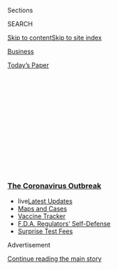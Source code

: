 <div id="app">

<div>

<div>

<div>

<div class="NYTAppHideMasthead css-1q2w90k e1suatyy0">

<div class="section css-ui9rw0 e1suatyy2">

<div class="css-eph4ug er09x8g0">

<div class="css-6n7j50">

</div>

<span class="css-1dv1kvn">Sections</span>

<div class="css-10488qs">

<span class="css-1dv1kvn">SEARCH</span>

</div>

[Skip to content](#site-content)[Skip to site
index](#site-index)

</div>

<div id="masthead-section-label" class="css-1wr3we4 eaxe0e00">

[Business](https://www.nytimes3xbfgragh.onion/section/business)

</div>

<div class="css-10698na e1huz5gh0">

</div>

</div>

<div id="masthead-bar-one" class="section hasLinks css-15hmgas e1csuq9d3">

<div class="css-uqyvli e1csuq9d0">

</div>

<div class="css-1uqjmks e1csuq9d1">

</div>

<div class="css-9e9ivx">

[](https://myaccount.nytimes3xbfgragh.onion/auth/login?response_type=cookie&client_id=vi)

</div>

<div class="css-1bvtpon e1csuq9d2">

[Today’s
Paper](https://www.nytimes3xbfgragh.onion/section/todayspaper)

</div>

</div>

</div>

</div>

<div data-aria-hidden="false">

<div id="site-content" data-role="main">

<div>

<div class="css-1aor85t" style="opacity:0.000000001;z-index:-1;visibility:hidden">

<div class="css-1hqnpie">

<div class="css-epjblv">

<span class="css-17xtcya">[Business](/section/business)</span><span class="css-x15j1o">|</span><span class="css-fwqvlz">Forgetting
Contagion, Stocks Recover Their
Losses</span>

</div>

<div class="css-k008qs">

<div class="css-1iwv8en">

<span class="css-18z7m18"></span>

<div>

</div>

</div>

<span class="css-1n6z4y">https://nyti.ms/2YiJmQy</span>

<div class="css-1705lsu">

<div class="css-4xjgmj">

<div class="css-4skfbu" data-role="toolbar" data-aria-label="Social Media Share buttons, Save button, and Comments Panel with current comment count" data-testid="share-tools">

  - 
  - 
  - 
  - 
    
    <div class="css-6n7j50">
    
    </div>

  - 

</div>

</div>

</div>

</div>

</div>

</div>

<div class="css-13pd83m">

<div class="css-l9svim">

### [<span class="css-pa1jbp"><span class="css-1rxm0ex">The Coronavirus</span><span class="css-1rxm0ex"> Outbreak</span></span>](https://www.nytimes3xbfgragh.onion/news-event/coronavirus?name=styln-coronavirus-markets&region=TOP_BANNER&block=storyline_menu_recirc&action=click&pgtype=Article&impression_id=90442ff0-f52e-11ea-a263-739fdfaf6370&variant=undefined)

  - <span class="css-1qkutce"><span class="css-12clwdu">live</span>[Latest
    Updates](https://www.nytimes3xbfgragh.onion/2020/09/12/world/covid-19-coronavirus.html?name=styln-coronavirus-markets&region=TOP_BANNER&block=storyline_menu_recirc&action=click&pgtype=Article&impression_id=90445700-f52e-11ea-a263-739fdfaf6370&variant=undefined)</span>
  - <span class="css-1qkutce">[Maps and
    Cases](https://www.nytimes3xbfgragh.onion/interactive/2020/us/coronavirus-us-cases.html?name=styln-coronavirus-markets&region=TOP_BANNER&block=storyline_menu_recirc&action=click&pgtype=Article&impression_id=90445701-f52e-11ea-a263-739fdfaf6370&variant=undefined)</span>
  - <span class="css-1qkutce">[Vaccine
    Tracker](https://www.nytimes3xbfgragh.onion/interactive/2020/science/coronavirus-vaccine-tracker.html?name=styln-coronavirus-markets&region=TOP_BANNER&block=storyline_menu_recirc&action=click&pgtype=Article&impression_id=90445702-f52e-11ea-a263-739fdfaf6370&variant=undefined)</span>
  - <span class="css-1qkutce">[F.D.A. Regulators’
    Self-Defense](https://www.nytimes3xbfgragh.onion/2020/09/10/us/politics/fda-coronavirus-vaccine.html?name=styln-coronavirus-markets&region=TOP_BANNER&block=storyline_menu_recirc&action=click&pgtype=Article&impression_id=90445703-f52e-11ea-a263-739fdfaf6370&variant=undefined)</span>
  - <span class="css-1qkutce">[Surprise Test
    Fees](https://www.nytimes3xbfgragh.onion/2020/09/09/upshot/coronavirus-surprise-test-fees.html?name=styln-coronavirus-markets&region=TOP_BANNER&block=storyline_menu_recirc&action=click&pgtype=Article&impression_id=90447e10-f52e-11ea-a263-739fdfaf6370&variant=undefined)</span>

</div>

</div>

<div id="top-wrapper" class="css-1sy8kpn">

<div id="top-slug" class="css-l9onyx">

Advertisement

</div>

[Continue reading the main
story](#after-top)

<div class="ad top-wrapper" style="text-align:center;height:100%;display:block;min-height:250px">

<div id="top" class="place-ad" data-position="top" data-size-key="top">

</div>

</div>

<div id="after-top">

</div>

</div>

<div>

<div id="sponsor-wrapper" class="css-1hyfx7x">

<div id="sponsor-slug" class="css-19vbshk">

Supported by

</div>

[Continue reading the main
story](#after-sponsor)

<div id="sponsor" class="ad sponsor-wrapper" style="text-align:center;height:100%;display:block">

</div>

<div id="after-sponsor">

</div>

</div>

<div class="css-186x18t">

</div>

<div class="css-1vkm6nb ehdk2mb0">

# Forgetting Contagion, Stocks Recover Their Losses

</div>

<div class="css-bn0qp euiyums0">

<div class="css-75y64v e16638kd2">

Published June 8, 2020Updated June 26,
2020

</div>

<div class="css-4xjgmj">

<div class="css-pvvomx" data-role="toolbar" data-aria-label="Social Media Share buttons, Save button, and Comments Panel with current comment count" data-testid="share-tools">

  - 
  - 
  - 
  - 
    
    <div class="css-6n7j50">
    
    </div>

  - 

</div>

</div>

</div>

</div>

<div class="section meteredContent css-1r7ky0e" name="articleBody" itemprop="articleBody">

<div style="max-width:100%;margin:0 auto">

<div class="css-17dprlf" data-id="100000007018136" data-slug="us-live-markets-in-article-no-chart" style="max-width:600px">

</div>

</div>

<div class="css-19qgada">

### Here’s what you need to know:

  - [The S\&P 500 erases its losses for the year as Wall Street’s rally
    continues.](#link-7bd27140)
  - [The U.S. economy entered a recession in February.](#link-2fe46873)
  - [Roller-coaster trading for shares of Chesapeake, a troubled oil and
    gas company.](#link-75b50c7b)
  - [3M sues a third-party sellers on Amazon over
    masks.](#link-726b3581)
  - [The numbers are ambiguous, but the jobs report wasn’t
    rigged.](#link-2b1e48ba)

</div>

<div class="css-1fanzo5 StoryBodyCompanionColumn">

<div class="css-53u6y8">

## The S\&P 500 erases its losses for the year as Wall Street’s rally continues.

</div>

</div>

<div style="max-width:100%;margin:0 auto">

<div class="css-17dprlf" data-id="100000007180658" data-slug="sp-year-to-date" style="max-width:600px">

</div>

</div>

<div class="css-1fanzo5 StoryBodyCompanionColumn">

<div class="css-53u6y8">

Stocks on Wall Street erased their losses for the year, a remarkable
milestone for a market that was reeling just a few months ago as
investors feared the damage caused by the coronavirus pandemic.

The S\&P 500 rose more than 1 percent on Monday, adding to a weekslong
rebound that has been fueled by hopes for a quick economic recovery,
significant intervention by the Federal Reserve and a disregard for the
serious risks that businesses and consumers still face.

A familiar list of companies has been leading the recent gains. Airlines
have been lifted by signs that domestic travel is starting to pick up,
and they rallied again on Monday along with **Boeing**. With oil prices
rebounding, crude briefly crossed above $40 a barrel on Monday for the
first time in months. Energy companies have also surged.

*\[Follow our* [*live stock market
tracker*](https://www.nytimes3xbfgragh.onion/2020/06/26/business/stock-market-today-coronavirus.html)
*and business news coverage.\]*

Stocks have been on an upward trajectory for weeks as investors have
responded to signs around the world that the virus was abating. New
York, the center of the coronavirus outbreak in the United States, on
Monday began to lift some restrictions on construction, manufacturing
and retail operations.

</div>

</div>

<div class="css-1fanzo5 StoryBodyCompanionColumn">

<div class="css-53u6y8">

Progress like that, and early evidence that it means people are
returning to work, helped fuel a nearly 5 percent gain in the S\&P 500
last week — its biggest weekly run since early April. But the market’s
rebound really began in March, after the Federal Reserve signaled its
willingness to funnel unlimited amounts of liquidity into financial
markets. Since then, stocks have risen more than 44 percent.

Investors have plenty of reasons to be wary, of course: A second wave of
the coronavirus outbreak that forces governments to clamp down on public
activity again, a premature end to government spending or a
slower-than-expected return of business could all dampen enthusiasm for
stocks.

According to
[data](https://www.nytimes3xbfgragh.onion/interactive/2020/us/coronavirus-us-cases.html)
compiled by The New York Times, new infections are still increasing in
more than a third of states. Public officials are also wary of a surge
in new cases as [thousands of
protesters](https://www.nytimes3xbfgragh.onion/2020/06/07/us/Protest-coronavirus-george-floyd.html)
across the country demonstrate against police brutality after the death
of George Floyd.

## The U.S. economy entered a recession in February.

The United States [officially entered a
recession](https://www.nytimes3xbfgragh.onion/2020/06/08/business/economy/us-economy-recession-2020.html)
in February 2020, the committee that calls downturns announced on
Monday, marking the beginning of the first economic downturn since the
2007 to 2009 slump.

</div>

</div>

<div class="css-1fanzo5 StoryBodyCompanionColumn">

<div class="css-53u6y8">

The [National Bureau of Economic
Research](https://www.nber.org/cycles.html) said that the economy hit
its peak in February and had since fallen into a downturn, as
pandemic-related shutdowns tanked activity and brought an end to a
record-long expansion — one that had lasted 128
months.

</div>

</div>

<div id="expansions-gdp" class="section interactive-content interactive-size-scoop css-1fwl6kh" data-id="100000007180929">

## Longest Expansion Comes to an End

The sharp decline in economic activity in February marked the end of the
longest expansion in the U.S. since at least 1854, according to the
National Bureau of Economic Research. Here are expansions compared with
G.D.P since the end of
WWII.

<div class="css-17ih8de interactive-body" data-sourceid="100000007180929">

<div id="g-expansions-gdp-box" class="ai2html">

<div id="g-expansions-gdp-335" class="g-artboard" style="max-width: 335px;max-height: 409px" data-aspect-ratio="0.82" data-min-width="0" data-max-width="599">

<div style="padding: 0 0 121.9839% 0;">

</div>

![](data:image/gif;base64,R0lGODlhCgAKAIAAAB8fHwAAACH5BAEAAAAALAAAAAAKAAoAAAIIhI+py+0PYysAOw==)

<div id="g-ai0-1" class="g-graphic g-aiAbs g-aiPointText" style="top:3.9719%;margin-top:-15.2px;left:59.5317%;width:91px;">

Economic

expansions

</div>

<div id="g-ai0-2" class="g-graphic g-aiAbs g-aiPointText" style="top:5.4394%;margin-top:-6.2px;right:97.9105%;width:29px;">

\+

</div>

<div id="g-ai0-3" class="g-graphic g-aiAbs g-aiPointText" style="top:5.4394%;margin-top:-6.2px;right:93.0985%;width:36px;">

15

</div>

<div id="g-ai0-4" class="g-graphic g-aiAbs g-aiPointText" style="top:5.4394%;margin-top:-6.2px;left:6.8059%;width:32px;">

%

</div>

<div id="g-ai0-5" class="g-graphic g-aiAbs g-aiPointText" style="top:5.8072%;margin-top:-7.7px;left:30.9429%;margin-left:-29px;width:58px;">

G.D.P.

</div>

<div id="g-ai0-6" class="g-graphic g-aiAbs g-aiPointText" style="top:12.2913%;margin-top:-6.2px;left:12.4356%;margin-left:-18px;width:36px;">

45

</div>

<div id="g-ai0-7" class="g-graphic g-aiAbs g-aiPointText" style="top:12.2913%;margin-top:-6.2px;left:21.9403%;margin-left:-18px;width:36px;">

24

</div>

<div id="g-ai0-8" class="g-graphic g-aiAbs g-aiPointText" style="top:12.2913%;margin-top:-6.2px;left:38.2516%;margin-left:-18px;width:36px;">

36

</div>

<div id="g-ai0-9" class="g-graphic g-aiAbs g-aiPointText" style="top:12.2913%;margin-top:-6.2px;left:49.0514%;margin-left:-18px;width:36px;">

12

</div>

<div id="g-ai0-10" class="g-graphic g-aiAbs g-aiPointText" style="top:12.2913%;margin-top:-6.2px;left:67.9789%;margin-left:-21.5px;width:43px;">

120

</div>

<div id="g-ai0-11" class="g-graphic g-aiAbs g-aiPointText" style="top:13.7595%;margin-top:-12.2px;left:91.0367%;margin-left:-30px;width:60px;">

128

months

</div>

<div id="g-ai0-12" class="g-graphic g-aiAbs g-aiPointText" style="top:15.2278%;margin-top:-6.2px;left:17.8362%;margin-left:-18px;width:36px;">

39

</div>

<div id="g-ai0-13" class="g-graphic g-aiAbs g-aiPointText" style="top:15.2278%;margin-top:-6.2px;left:29.759%;margin-left:-21.5px;width:43px;">

106

</div>

<div id="g-ai0-14" class="g-graphic g-aiAbs g-aiPointText" style="top:15.2278%;margin-top:-6.2px;left:43.7583%;margin-left:-18px;width:36px;">

58

</div>

<div id="g-ai0-15" class="g-graphic g-aiAbs g-aiPointText" style="top:15.2278%;margin-top:-6.2px;left:56.1157%;margin-left:-18px;width:36px;">

92

</div>

<div id="g-ai0-16" class="g-graphic g-aiAbs g-aiPointText" style="top:15.2278%;margin-top:-6.2px;left:78.8146%;margin-left:-18px;width:36px;">

73

</div>

<div id="g-ai0-17" class="g-graphic g-aiAbs g-aiPointText" style="top:22.3245%;margin-top:-6.2px;right:97.9105%;width:29px;">

\+

</div>

<div id="g-ai0-18" class="g-graphic g-aiAbs g-aiPointText" style="top:22.3245%;margin-top:-6.2px;right:93.0985%;width:36px;">

10

</div>

<div id="g-ai0-19" class="g-graphic g-aiAbs g-aiPointText" style="top:30.0328%;margin-top:-7.7px;left:83.6133%;margin-left:-40px;width:80px;">

Recessions

</div>

<div id="g-ai0-20" class="g-graphic g-aiAbs g-aiPointText" style="top:39.2095%;margin-top:-6.2px;right:97.9105%;width:29px;">

\+

</div>

<div id="g-ai0-21" class="g-graphic g-aiAbs g-aiPointText" style="top:39.2095%;margin-top:-6.2px;right:93.1463%;width:29px;">

5

</div>

<div id="g-ai0-22" class="g-graphic g-aiAbs g-aiPointText" style="top:56.0945%;margin-top:-6.2px;right:93.1463%;width:29px;">

0

</div>

<div id="g-ai0-23" class="g-graphic g-aiAbs g-aiPointText" style="top:73.2243%;margin-top:-6.2px;right:97.9105%;width:29px;">

–

</div>

<div id="g-ai0-24" class="g-graphic g-aiAbs g-aiPointText" style="top:73.2243%;margin-top:-6.2px;right:93.1463%;width:29px;">

5

</div>

<div id="g-ai0-25" class="g-graphic g-aiAbs g-aiPointText" style="top:90.1093%;margin-top:-6.2px;right:97.9105%;width:29px;">

–

</div>

<div id="g-ai0-26" class="g-graphic g-aiAbs g-aiPointText" style="top:90.1093%;margin-top:-6.2px;right:93.0985%;width:36px;">

10

</div>

<div id="g-ai0-27" class="g-graphic g-aiAbs g-aiPointText" style="top:98.1847%;margin-top:-6.2px;left:10.3134%;margin-left:-24.5px;width:49px;">

1950

</div>

<div id="g-ai0-28" class="g-graphic g-aiAbs g-aiPointText" style="top:98.1847%;margin-top:-6.2px;left:22.7932%;margin-left:-19px;width:38px;">

’60

</div>

<div id="g-ai0-29" class="g-graphic g-aiAbs g-aiPointText" style="top:98.1847%;margin-top:-6.2px;left:35.2244%;margin-left:-19px;width:38px;">

’70

</div>

<div id="g-ai0-30" class="g-graphic g-aiAbs g-aiPointText" style="top:98.1847%;margin-top:-6.2px;left:47.6886%;margin-left:-19px;width:38px;">

’80

</div>

<div id="g-ai0-31" class="g-graphic g-aiAbs g-aiPointText" style="top:98.1847%;margin-top:-6.2px;left:60.1556%;margin-left:-19px;width:38px;">

’90

</div>

<div id="g-ai0-32" class="g-graphic g-aiAbs g-aiPointText" style="top:98.1847%;margin-top:-6.2px;left:72.636%;margin-left:-24.5px;width:49px;">

2000

</div>

<div id="g-ai0-33" class="g-graphic g-aiAbs g-aiPointText" style="top:98.1847%;margin-top:-6.2px;left:85.1749%;margin-left:-19px;width:38px;">

’10

</div>

<div id="g-ai0-34" class="g-graphic g-aiAbs g-aiPointText" style="top:98.1847%;margin-top:-6.2px;left:97.5482%;margin-left:-19px;width:38px;">

’20

</div>

</div>

<div id="g-expansions-gdp-600" class="g-artboard" style="width:600px; height:411.971477292242px;" data-aspect-ratio="1.456" data-min-width="600" data-max-width="1049">

<div style="">

</div>

![](data:image/gif;base64,R0lGODlhCgAKAIAAAB8fHwAAACH5BAEAAAAALAAAAAAKAAoAAAIIhI+py+0PYysAOw==)

<div id="g-ai1-1" class="g-graphic g-aiAbs g-aiPointText" style="top:6.0111%;margin-top:-7.8px;left:35.2062%;margin-left:-31.5px;width:63px;">

G.D.P.

</div>

<div id="g-ai1-2" class="g-graphic g-aiAbs g-aiPointText" style="top:6.0111%;margin-top:-7.8px;left:72.8001%;margin-left:-86.5px;width:173px;">

Economic
expansions

</div>

<div id="g-ai1-3" class="g-graphic g-aiAbs g-aiPointText" style="top:6.1284%;margin-top:-7.2px;right:98.8333%;width:29px;">

\+

</div>

<div id="g-ai1-4" class="g-graphic g-aiAbs g-aiPointText" style="top:6.1284%;margin-top:-7.2px;right:96.0751%;width:37px;">

15

</div>

<div id="g-ai1-5" class="g-graphic g-aiAbs g-aiPointText" style="top:6.1284%;margin-top:-7.2px;left:3.8949%;width:33px;">

%

</div>

<div id="g-ai1-6" class="g-graphic g-aiAbs g-aiPointText" style="top:16.3232%;margin-top:-7.2px;left:9.8667%;margin-left:-18.5px;width:37px;">

45

</div>

<div id="g-ai1-7" class="g-graphic g-aiAbs g-aiPointText" style="top:16.3232%;margin-top:-7.2px;left:15.4855%;margin-left:-18.5px;width:37px;">

39

</div>

<div id="g-ai1-8" class="g-graphic g-aiAbs g-aiPointText" style="top:16.3232%;margin-top:-7.2px;left:19.7553%;margin-left:-18.5px;width:37px;">

24

</div>

<div id="g-ai1-9" class="g-graphic g-aiAbs g-aiPointText" style="top:16.3232%;margin-top:-7.2px;left:27.831%;margin-left:-22px;width:44px;">

106

</div>

<div id="g-ai1-10" class="g-graphic g-aiAbs g-aiPointText" style="top:16.3232%;margin-top:-7.2px;left:36.7259%;margin-left:-18.5px;width:37px;">

36

</div>

<div id="g-ai1-11" class="g-graphic g-aiAbs g-aiPointText" style="top:16.3232%;margin-top:-7.2px;left:42.4609%;margin-left:-18.5px;width:37px;">

58

</div>

<div id="g-ai1-12" class="g-graphic g-aiAbs g-aiPointText" style="top:16.3232%;margin-top:-7.2px;left:47.962%;margin-left:-18.5px;width:37px;">

12

</div>

<div id="g-ai1-13" class="g-graphic g-aiAbs g-aiPointText" style="top:16.3232%;margin-top:-7.2px;left:55.3121%;margin-left:-18.5px;width:37px;">

92

</div>

<div id="g-ai1-14" class="g-graphic g-aiAbs g-aiPointText" style="top:16.3232%;margin-top:-7.2px;left:67.5954%;margin-left:-22px;width:44px;">

120

</div>

<div id="g-ai1-15" class="g-graphic g-aiAbs g-aiPointText" style="top:16.3232%;margin-top:-7.2px;left:78.928%;margin-left:-18.5px;width:37px;">

73

</div>

<div id="g-ai1-16" class="g-graphic g-aiAbs g-aiPointText" style="top:18.0223%;margin-top:-14.2px;left:91.6823%;margin-left:-31.5px;width:63px;">

128

months

</div>

<div id="g-ai1-17" class="g-graphic g-aiAbs g-aiPointText" style="top:22.8771%;margin-top:-7.2px;right:98.8333%;width:29px;">

\+

</div>

<div id="g-ai1-18" class="g-graphic g-aiAbs g-aiPointText" style="top:22.8771%;margin-top:-7.2px;right:96.0751%;width:37px;">

10

</div>

<div id="g-ai1-19" class="g-graphic g-aiAbs g-aiPointText" style="top:31.9797%;margin-top:-7.7px;left:83.9292%;margin-left:-42px;width:84px;">

Recessions

</div>

<div id="g-ai1-20" class="g-graphic g-aiAbs g-aiPointText" style="top:39.6258%;margin-top:-7.2px;right:98.8333%;width:29px;">

\+

</div>

<div id="g-ai1-21" class="g-graphic g-aiAbs g-aiPointText" style="top:39.6258%;margin-top:-7.2px;right:96.1734%;width:29px;">

5

</div>

<div id="g-ai1-22" class="g-graphic g-aiAbs g-aiPointText" style="top:56.3746%;margin-top:-7.2px;right:96.1734%;width:29px;">

0

</div>

<div id="g-ai1-23" class="g-graphic g-aiAbs g-aiPointText" style="top:73.366%;margin-top:-7.2px;right:98.8333%;width:29px;">

–

</div>

<div id="g-ai1-24" class="g-graphic g-aiAbs g-aiPointText" style="top:73.366%;margin-top:-7.2px;right:96.1734%;width:29px;">

5

</div>

<div id="g-ai1-25" class="g-graphic g-aiAbs g-aiPointText" style="top:90.1148%;margin-top:-7.2px;right:98.8333%;width:29px;">

–

</div>

<div id="g-ai1-26" class="g-graphic g-aiAbs g-aiPointText" style="top:90.1148%;margin-top:-7.2px;right:96.0751%;width:37px;">

10

</div>

<div id="g-ai1-27" class="g-graphic g-aiAbs g-aiPointText" style="top:98.125%;margin-top:-7.2px;left:7.779%;margin-left:-26px;width:52px;">

1950

</div>

<div id="g-ai1-28" class="g-graphic g-aiAbs g-aiPointText" style="top:98.125%;margin-top:-7.2px;left:20.7483%;margin-left:-20px;width:40px;">

’60

</div>

<div id="g-ai1-29" class="g-graphic g-aiAbs g-aiPointText" style="top:98.125%;margin-top:-7.2px;left:33.6975%;margin-left:-20px;width:40px;">

’70

</div>

<div id="g-ai1-30" class="g-graphic g-aiAbs g-aiPointText" style="top:98.125%;margin-top:-7.2px;left:46.6654%;margin-left:-20px;width:40px;">

’80

</div>

<div id="g-ai1-31" class="g-graphic g-aiAbs g-aiPointText" style="top:98.125%;margin-top:-7.2px;left:59.6364%;margin-left:-20px;width:40px;">

’90

</div>

<div id="g-ai1-32" class="g-graphic g-aiAbs g-aiPointText" style="top:98.125%;margin-top:-7.2px;left:72.6202%;margin-left:-26px;width:52px;">

2000

</div>

<div id="g-ai1-33" class="g-graphic g-aiAbs g-aiPointText" style="top:98.125%;margin-top:-7.2px;left:85.5444%;margin-left:-19.5px;width:39px;">

’10

</div>

<div id="g-ai1-34" class="g-graphic g-aiAbs g-aiPointText" style="top:98.125%;margin-top:-7.2px;left:98.54%;margin-left:-20px;width:40px;">

’20

</div>

</div>

<div id="g-expansions-gdp-1050" class="g-artboard" style="width:1050px; height:402.470624678006px;" data-aspect-ratio="2.609" data-min-width="1050">

<div style="">

</div>

![](data:image/gif;base64,R0lGODlhCgAKAIAAAB8fHwAAACH5BAEAAAAALAAAAAAKAAoAAAIIhI+py+0PYysAOw==)

<div id="g-ai2-1" class="g-graphic g-aiAbs g-aiPointText" style="top:3.1715%;margin-top:-7.8px;left:38.8996%;margin-left:-31.5px;width:63px;">

G.D.P.

</div>

<div id="g-ai2-2" class="g-graphic g-aiAbs g-aiPointText" style="top:3.1715%;margin-top:-7.8px;left:56.6447%;margin-left:-86.5px;width:173px;">

Economic
expansions

</div>

<div id="g-ai2-3" class="g-graphic g-aiAbs g-aiPointText" style="top:3.1718%;margin-top:-8.8px;right:99.0943%;width:30px;">

\+

</div>

<div id="g-ai2-4" class="g-graphic g-aiAbs g-aiPointText" style="top:3.1718%;margin-top:-8.8px;right:97.5725%;width:38px;">

15

</div>

<div id="g-ai2-5" class="g-graphic g-aiAbs g-aiPointText" style="top:3.1718%;margin-top:-8.8px;left:2.4237%;width:34px;">

%

</div>

<div id="g-ai2-6" class="g-graphic g-aiAbs g-aiPointText" style="top:13.3684%;margin-top:-7.8px;left:9.6155%;margin-left:-20px;width:40px;">

45

</div>

<div id="g-ai2-7" class="g-graphic g-aiAbs g-aiPointText" style="top:13.3684%;margin-top:-7.8px;left:15.2496%;margin-left:-20px;width:40px;">

39

</div>

<div id="g-ai2-8" class="g-graphic g-aiAbs g-aiPointText" style="top:13.3684%;margin-top:-7.8px;left:19.5311%;margin-left:-20px;width:40px;">

24

</div>

<div id="g-ai2-9" class="g-graphic g-aiAbs g-aiPointText" style="top:13.3684%;margin-top:-7.8px;left:27.6572%;margin-left:-24.5px;width:49px;">

106

</div>

<div id="g-ai2-10" class="g-graphic g-aiAbs g-aiPointText" style="top:13.3684%;margin-top:-7.8px;left:36.5475%;margin-left:-20px;width:40px;">

36

</div>

<div id="g-ai2-11" class="g-graphic g-aiAbs g-aiPointText" style="top:13.3684%;margin-top:-7.8px;left:42.7994%;margin-left:-20px;width:40px;">

58

</div>

<div id="g-ai2-12" class="g-graphic g-aiAbs g-aiPointText" style="top:13.3684%;margin-top:-7.8px;left:47.814%;margin-left:-20px;width:40px;">

12

</div>

<div id="g-ai2-13" class="g-graphic g-aiAbs g-aiPointText" style="top:13.3684%;margin-top:-7.8px;left:55.1839%;margin-left:-20px;width:40px;">

92

</div>

<div id="g-ai2-14" class="g-graphic g-aiAbs g-aiPointText" style="top:15.2318%;margin-top:-15.3px;left:67.545%;margin-left:-36.5px;width:73px;">

120

months

</div>

<div id="g-ai2-15" class="g-graphic g-aiAbs g-aiPointText" style="top:13.3684%;margin-top:-7.8px;left:78.8637%;margin-left:-20px;width:40px;">

73

</div>

<div id="g-ai2-16" class="g-graphic g-aiAbs g-aiPointText" style="top:13.3684%;margin-top:-7.8px;left:91.7%;margin-left:-24.5px;width:49px;">

128

</div>

<div id="g-ai2-17" class="g-graphic g-aiAbs g-aiPointText" style="top:20.3159%;margin-top:-8.8px;right:99.0943%;width:30px;">

\+

</div>

<div id="g-ai2-18" class="g-graphic g-aiAbs g-aiPointText" style="top:20.3159%;margin-top:-8.8px;right:97.5725%;width:38px;">

10

</div>

<div id="g-ai2-19" class="g-graphic g-aiAbs g-aiPointText" style="top:32.4907%;margin-top:-7.8px;left:83.7454%;margin-left:-44.5px;width:89px;">

Recessions

</div>

<div id="g-ai2-20" class="g-graphic g-aiAbs g-aiPointText" style="top:37.46%;margin-top:-8.8px;right:99.0943%;width:30px;">

\+

</div>

<div id="g-ai2-21" class="g-graphic g-aiAbs g-aiPointText" style="top:37.46%;margin-top:-8.8px;right:97.5743%;width:30px;">

5

</div>

<div id="g-ai2-22" class="g-graphic g-aiAbs g-aiPointText" style="top:54.6041%;margin-top:-8.8px;right:97.5743%;width:30px;">

0

</div>

<div id="g-ai2-23" class="g-graphic g-aiAbs g-aiPointText" style="top:71.9967%;margin-top:-8.8px;right:99.0943%;width:30px;">

–

</div>

<div id="g-ai2-24" class="g-graphic g-aiAbs g-aiPointText" style="top:71.9967%;margin-top:-8.8px;right:97.5743%;width:30px;">

5

</div>

<div id="g-ai2-25" class="g-graphic g-aiAbs g-aiPointText" style="top:89.1408%;margin-top:-8.8px;right:99.0943%;width:30px;">

–

</div>

<div id="g-ai2-26" class="g-graphic g-aiAbs g-aiPointText" style="top:89.1408%;margin-top:-8.8px;right:97.5725%;width:38px;">

10

</div>

<div id="g-ai2-27" class="g-graphic g-aiAbs g-aiPointText" style="top:97.3402%;margin-top:-8.8px;left:7.5226%;margin-left:-27px;width:54px;">

1950

</div>

<div id="g-ai2-28" class="g-graphic g-aiAbs g-aiPointText" style="top:97.3402%;margin-top:-8.8px;left:20.5226%;margin-left:-27px;width:54px;">

1960

</div>

<div id="g-ai2-29" class="g-graphic g-aiAbs g-aiPointText" style="top:97.3402%;margin-top:-8.8px;left:33.5286%;margin-left:-27px;width:54px;">

1970

</div>

<div id="g-ai2-30" class="g-graphic g-aiAbs g-aiPointText" style="top:97.3402%;margin-top:-8.8px;left:46.5315%;margin-left:-27px;width:54px;">

1980

</div>

<div id="g-ai2-31" class="g-graphic g-aiAbs g-aiPointText" style="top:97.3402%;margin-top:-8.8px;left:59.5375%;margin-left:-27px;width:54px;">

1990

</div>

<div id="g-ai2-32" class="g-graphic g-aiAbs g-aiPointText" style="top:97.3402%;margin-top:-8.8px;left:72.539%;margin-left:-27px;width:54px;">

2000

</div>

<div id="g-ai2-33" class="g-graphic g-aiAbs g-aiPointText" style="top:97.3402%;margin-top:-8.8px;left:85.5449%;margin-left:-27px;width:54px;">

2010

</div>

<div id="g-ai2-34" class="g-graphic g-aiAbs g-aiPointText" style="top:97.3402%;margin-top:-8.8px;left:98.5464%;margin-left:-27px;width:54px;">

2020

</div>

</div>

</div>

</div>

Notes: Data are quarterly changes in gross domestic product, seasonally
adjusted at annual rates, and the duration of business cycle expansion
in months.

Sources: Bureau of Economic Analysis; National Bureau of Economic
Research

By Karl Russell

</div>

<div class="css-1fanzo5 StoryBodyCompanionColumn">

<div class="css-53u6y8">

Analysts often refer to recessions as two consecutive quarters of
contraction. The National Bureau of Economic Research, a nonprofit group
that tracks economic cycles in the United States, formally determines
when recessions begin and end based on a range of factors, most
importantly gross domestic product and employment. Most economists
expect that this recession will be both deep and short, with growth
rebounding as state economies reopen and the world figures out how to
function amid the coronavirus pandemic.

“The unprecedented magnitude of the decline in employment and
production, and its broad reach across the entire economy, warrants the
designation of this episode as a recession, even if it turns out to be
briefer than earlier contractions,” the bureau said in a statement.

Globally, “this is almost certainly the deepest recession” since at
least the Second World War, Jan Hatzius, Goldman Sachs chief economist,
wrote in a note on Monday. But it is also probably the shortest: He
noted that the bureau’s database showed no other recession that had
lasted less than six months in records dating back to the mid-1800s.

Most economists believe the recovery has already begun. On Friday, after
weeks of data depicting enormous economic destruction, the Labor
Department reported that the unemployment rate fell and [employers
added 2.5 million jobs in
May](https://www.nytimes3xbfgragh.onion/2020/06/05/business/economy/jobs-report.html).
But tens of millions are still out of work, and the unemployment rate,
which fell to 13.3 percent from 14.7 percent in April, remains worse
than in any previous postwar
recession.

</div>

</div>

<div>

</div>

<div class="css-1fanzo5 StoryBodyCompanionColumn">

<div class="css-53u6y8">

## Roller-coaster trading for shares of Chesapeake, a troubled oil and gas company.

</div>

</div>

<div class="css-79elbk" data-testid="photoviewer-wrapper">

<div class="css-z3e15g" data-testid="photoviewer-wrapper-hidden">

</div>

<div class="css-1a48zt4 ehw59r15" data-testid="photoviewer-children">

![<span class="css-16f3y1r e13ogyst0" data-aria-hidden="true">Chesapeake
Energy warned in a securities filing last month that it may reorganize
under bankruptcy protection.
</span><span class="css-cnj6d5 e1z0qqy90" itemprop="copyrightHolder"><span class="css-1ly73wi e1tej78p0">Credit...</span><span>Steve
Sisney/Reuters</span></span>](https://static01.graylady3jvrrxbe.onion/images/2020/06/08/business/08virus-markets-briefing-ce/merlin_172039116_8120c64f-ebbc-402f-87ce-4556bb218b00-articleLarge.jpg?quality=75&auto=webp&disable=upscale)

</div>

</div>

<div class="css-1fanzo5 StoryBodyCompanionColumn">

<div class="css-53u6y8">

Stock in Chesapeake Energy, the troubled oil and gas company, made moves
on Monday that were astonishing even in a period in which the stock
market has been rocked with volatility.

The company’s shares soared 182 percent during regular trading but then
plunged more than 30 percent in after-hours trading. The free fall was
most likely caused in part by a [Bloomberg News
report](https://www.bloomberg.com/news/articles/2020-06-08/chesapeake-energy-plans-bankruptcy-that-may-give-lenders-control?sref=tnuvvlQG)
that Chesapeake was preparing to file for
bankruptcy.

<div id="NYT_MAIN_CONTENT_1_REGION" class="css-9tf9ac">

<div>

<div id="styln-covid-updates-markets" class="section interactive-content interactive-size-medium css-1ftcdic">

<div class="css-17ih8de interactive-body">

<div id="styln-briefing-block">

<div class="briefing-block-header-section">

# [Latest Updates: The Coronavirus Outbreak and the Economy](https://www.nytimes3xbfgragh.onion/live/2020/09/11/business/stock-market-today-coronavirus?action=click&pgtype=Article&state=default&region=MAIN_CONTENT_1&context=storylines_live_updates)

</div>

<div class="briefing-block-lb-items">

<div class="briefing-block-update-time">

[23h
ago](https://www.nytimes3xbfgragh.onion/live/2020/09/11/business/stock-market-today-coronavirus?action=click&pgtype=Article&state=default&region=MAIN_CONTENT_1&context=storylines_live_updates#the-nyse-may-move-its-data-center-out-of-new-jersey-in-response-to-a-proposed-tax)

</div>

<div>

[The N.Y.S.E. may move its data center out of New Jersey in response to
a proposed
tax.](https://www.nytimes3xbfgragh.onion/live/2020/09/11/business/stock-market-today-coronavirus?action=click&pgtype=Article&state=default&region=MAIN_CONTENT_1&context=storylines_live_updates#the-nyse-may-move-its-data-center-out-of-new-jersey-in-response-to-a-proposed-tax)

</div>

<div class="briefing-block-update-time">

[26h
ago](https://www.nytimes3xbfgragh.onion/live/2020/09/11/business/stock-market-today-coronavirus?action=click&pgtype=Article&state=default&region=MAIN_CONTENT_1&context=storylines_live_updates#the-federal-budget-deficit-hit-3-trillion-as-of-august)

</div>

<div>

[The federal budget deficit hit $3 trillion as of
August.](https://www.nytimes3xbfgragh.onion/live/2020/09/11/business/stock-market-today-coronavirus?action=click&pgtype=Article&state=default&region=MAIN_CONTENT_1&context=storylines_live_updates#the-federal-budget-deficit-hit-3-trillion-as-of-august)

</div>

<div class="briefing-block-update-time">

[26h
ago](https://www.nytimes3xbfgragh.onion/live/2020/09/11/business/stock-market-today-coronavirus?action=click&pgtype=Article&state=default&region=MAIN_CONTENT_1&context=storylines_live_updates#warner-bros-pushes-the-release-of-wonder-woman-1984-to-christmas)

</div>

<div>

[Warner Bros. pushes the release of ‘Wonder Woman 1984’ to
Christmas.](https://www.nytimes3xbfgragh.onion/live/2020/09/11/business/stock-market-today-coronavirus?action=click&pgtype=Article&state=default&region=MAIN_CONTENT_1&context=storylines_live_updates#warner-bros-pushes-the-release-of-wonder-woman-1984-to-christmas)

</div>

</div>

<div class="briefing-block-footer">

<div class="briefing-block-footer-meta">

[See more
updates](https://www.nytimes3xbfgragh.onion/live/2020/09/11/business/stock-market-today-coronavirus?action=click&pgtype=Article&state=default&region=MAIN_CONTENT_1&context=storylines_live_updates)

</div>

<div class="briefing-block-briefinglinks">

<span>More live coverage:</span>
[Global](https://www.nytimes3xbfgragh.onion/2020/09/11/world/covid-19-coronavirus.html?action=click&pgtype=Article&state=default&region=MAIN_CONTENT_1&context=storylines_live_updates)

</div>

</div>

</div>

</div>

</div>

</div>

</div>

The company has a heavy debt load that it will struggle to repay at a
time when oil prices, even after a recent rally, are well below levels
reached in recent years. Chesapeake warned in a [securities filing last
month](https://www.sec.gov/Archives/edgar/data/895126/000089512620000115/chk-2020033110q.htm#s8319C3A53B5D5EA88220B634C1A28003)
that it may reorganize under bankruptcy protection. At its after-hours
trading price, Chesapeake has a stock market value just above $400
million.

Typically, shareholders get wiped out in bankruptcy, but in some cases,
like that of Pacific Gas & Electric, the California utility, the shares
retain much of their value. But this is unlikely to be the outcome for
Chesapeake, judging by the price of its bonds, which are trading below
10 percent of their full value.

Bondholders come before shareholders when claiming assets of a bankrupt
company, so the fact that the bonds are trading at very low prices is a
strong signal that shareholders will get nothing.

Chesapeake was a pioneer of hydraulic fracturing, the drilling method
that enabled drillers to get at vast reserves of oil and gas in the
United States. Its former chief executive, Aubrey McClendon, [died in a
car crash
in 2016](https://www.nytimes3xbfgragh.onion/2016/03/04/business/energy-environment/aubrey-mcclendon-restless-and-reckless-wildcatter-was-deal-making-to-the-end.html).

## 3M sues a third-party sellers on Amazon over masks.

</div>

</div>

<div class="css-79elbk" data-testid="photoviewer-wrapper">

<div class="css-z3e15g" data-testid="photoviewer-wrapper-hidden">

</div>

<div class="css-1a48zt4 ehw59r15" data-testid="photoviewer-children">

<div class="css-1xdhyk6 erfvjey0">

<span class="css-1ly73wi e1tej78p0">Image</span>

<div class="css-zjzyr8">

<div data-testid="lazyimage-container" style="height:258.4222222222222px">

</div>

</div>

</div>

<span class="css-16f3y1r e13ogyst0" data-aria-hidden="true">3M sued
three third-party sellers on Amazon for trademark infringement over the
sales of N95
respirators.</span><span class="css-cnj6d5 e1z0qqy90" itemprop="copyrightHolder"><span class="css-1ly73wi e1tej78p0">Credit...</span><span>Nicholas
Pfosi/Reuters</span></span>

</div>

</div>

<div class="css-1fanzo5 StoryBodyCompanionColumn">

<div class="css-53u6y8">

The industrial conglomerate 3M filed a trademark infringement lawsuit in
federal court in California on Monday, alleging price-gouging and
bait-and-switch sales of 3M respirators from third-party Amazon sellers.

The complaint claims that three third-party sellers — all believed to be
owned and operated by a California resident named Mao Yu — began in late
February to sell what were advertised to be 3M-branded N95 masks on
Amazon. The sellers charged for roughly 18 times 3M’s $1.27 list price
for the respirators. Buyers spent more than $350,000 for such masks, and
sometimes received fewer masks than promised or masks that were damaged
or tampered with, according to the suit, which was filed in the United
States District Court for the Central District of California.

“By selling and delivering to customers counterfeit, damaged, deficient,
or otherwise altered respirators and engaging in price-gouging,
Defendants caused irreparable damage to 3M’s reputation,” the suit
states.

The defendants in the case could not be reached for comment.

3M, based in a suburb of Saint Paul, Minn., has filed 12 other such
suits as part of an effort to combat fraud, price-gouging and
counterfeiting tied its respirators and other high-demand health
products as a result of the coronavirus
outbreak.

## The numbers are ambiguous, but the jobs report wasn’t rigged.

</div>

</div>

<div style="max-width:100%;margin:0 auto">

<div class="css-17dprlf" data-id="100000007180315" data-slug="08virus-jobsdata" style="max-width:600px">

</div>

</div>

<div class="css-1fanzo5 StoryBodyCompanionColumn">

<div class="css-53u6y8">

When the Labor Department reported on Friday that [employers had added
jobs in
May](https://www.nytimes3xbfgragh.onion/2020/06/06/business/economy/jobs-report-minorities.html)
and that the unemployment rate had unexpectedly fallen, economists were
surprised.

Others had a different reaction: suspicion.

Social media sites over the weekend lit up with posts,
[some](https://twitter.com/GovHowardDean/status/1269325065310613505?s=20)
from [Democratic
politicians](https://twitter.com/tedlieu/status/1269140901558800385),
saying the jobs numbers were misleading at best and possibly
manipulated.

</div>

</div>

<div class="css-1fanzo5 StoryBodyCompanionColumn">

<div class="css-53u6y8">

For many, those suspicions seemed confirmed by a note, [deep within the
report](https://www.bls.gov/news.release/empsit.nr0.htm), saying some
workers had been improperly counted as employed rather than unemployed.
If those workers had been classified correctly, the unemployment rate
would have been about 16.4 percent in May, rather than the official rate
of 13.3 percent (although it still would have been lower than in April).

But economists across the political spectrum say it would be all but
impossible to manipulate the jobs numbers undetected. And while there is
no question that the speed and severity of the economic collapse has
made gathering and interpreting economic data unusually difficult, they
say the Bureau of Labor Statistics — the Labor Department office that
produces the jobs report — has done an admirable job both ensuring that
the numbers are reliable and publicly identifying potential
issues.

</div>

</div>

<div>

</div>

<div class="css-1fanzo5 StoryBodyCompanionColumn">

<div class="css-53u6y8">

## The travel business is picking up as Americans look for escape.

</div>

</div>

<div class="css-79elbk" data-testid="photoviewer-wrapper">

<div class="css-z3e15g" data-testid="photoviewer-wrapper-hidden">

</div>

<div class="css-1a48zt4 ehw59r15" data-testid="photoviewer-children">

<div class="css-1xdhyk6 erfvjey0">

<span class="css-1ly73wi e1tej78p0">Image</span>

<div class="css-zjzyr8">

<div data-testid="lazyimage-container" style="height:257.77777777777777px">

</div>

</div>

</div>

<span class="css-16f3y1r e13ogyst0" data-aria-hidden="true">The
Fontainebleau Miami Beach, a resort that had closed because of the
coronavirus pandemic, is enjoying brisk business since it reopened on
June
1.</span><span class="css-cnj6d5 e1z0qqy90" itemprop="copyrightHolder"><span class="css-1ly73wi e1tej78p0">Credit...</span><span>Josh
Ritchie for The New York Times</span></span>

</div>

</div>

<div class="css-1fanzo5 StoryBodyCompanionColumn">

<div class="css-53u6y8">

The nation’s largest airlines are preparing for a limited rebound next
month as more Americans book vacations in places like Florida and the
mountains and national parks in the West.

That resurgence would offer some hope to the travel industry, which
racked up billions of dollars in losses as tourists and businesspeople
canceled trips in the last three months because of the coronavirus
epidemic.

After cratering in April, the number of travelers and airline and
airport employees [filtering through the Transportation Security
Administration’s airport
checkpoints](https://www.tsa.gov/coronavirus/passenger-throughput) has
steadily climbed in recent weeks. The low point was April 14, when the
agency screened fewer than 90,000 people, just 4 percent of those
screened the same date last year. On Sunday, the agency screened more
than 440,000 people, about 17 percent of last year’s number and the best
day since March.

</div>

</div>

<div class="css-1fanzo5 StoryBodyCompanionColumn">

<div class="css-53u6y8">

Investors appear to have noticed those numbers, and airline stock prices
have surged. **American Airlines** is up nearly 90 percent since Monday
morning last week, **United Airlines** is more than 70 percent higher,
and **Delta Air Lines** is up more than 45
percent.

</div>

</div>

<div>

</div>

<div class="css-1fanzo5 StoryBodyCompanionColumn">

<div class="css-53u6y8">

## Scientists are looking to curb the virus spread at a less severe economic cost.

</div>

</div>

<div id="virus-strategies-employment-infections" class="section interactive-content interactive-size-scoop css-1fwl6kh" data-id="100000007160400">

<div class="css-17ih8de interactive-body" data-sourceid="100000007160400">

<div id="g-employment-infections-box" class="ai2html">

<div id="g-employment-infections-335" class="g-artboard" style="max-width: 335px;max-height: 705px" data-aspect-ratio="0.475" data-min-width="0" data-max-width="599">

<div style="padding: 0 0 210.3654% 0;">

</div>

![](data:image/gif;base64,R0lGODlhCgAKAIAAAB8fHwAAACH5BAEAAAAALAAAAAAKAAoAAAIIhI+py+0PYysAOw==)

<div id="g-ai0-1" class="g-graphic g-aiAbs g-aiPointText" style="top:0.8842%;margin-top:-8.2px;left:0.0001%;width:203px;">

Employment in each ZIP
code

</div>

<div id="g-ai0-2" class="g-graphic g-aiAbs g-aiPointText" style="top:4.0055%;margin-top:-6.2px;right:86.8657%;width:66px;">

209,000

</div>

<div id="g-ai0-3" class="g-boroughs g-aiAbs g-aiPointText" style="top:8.972%;margin-top:-6.2px;left:69.2761%;margin-left:-31.5px;width:63px;">

BRONX

</div>

<div id="g-ai0-4" class="g-graphic g-aiAbs g-aiPointText" style="top:8.972%;margin-top:-6.2px;right:86.8657%;width:66px;">

100,000

</div>

<div id="g-ai0-5" class="g-graphic g-aiAbs g-aiPointText" style="top:13.7966%;margin-top:-6.2px;right:86.6149%;width:60px;">

45,000

</div>

<div id="g-ai0-6" class="g-graphic g-aiAbs g-aiPointText" style="top:18.7631%;margin-top:-6.2px;right:86.6149%;width:60px;">

20,000

</div>

<div id="g-ai0-7" class="g-boroughs g-aiAbs g-aiPointText" style="top:20.6077%;margin-top:-6.2px;left:46.4801%;margin-left:-47px;width:94px;">

MANHATTAN

</div>

<div id="g-ai0-8" class="g-boroughs g-aiAbs g-aiPointText" style="top:20.8915%;margin-top:-6.2px;left:82.8221%;margin-left:-35px;width:70px;">

QUEENS

</div>

<div id="g-ai0-9" class="g-graphic g-aiAbs g-aiPointText" style="top:23.7295%;margin-top:-6.2px;right:86.6149%;width:60px;">

10,000

</div>

<div id="g-ai0-10" class="g-graphic g-aiAbs g-aiPointText" style="top:28.696%;margin-top:-6.2px;right:86.6808%;width:29px;">

0

</div>

<div id="g-ai0-11" class="g-boroughs g-aiAbs g-aiPointText" style="top:31.8178%;margin-top:-6.2px;left:56.4001%;margin-left:-42.5px;width:85px;">

BROOKLYN

</div>

<div id="g-ai0-12" class="g-boroughs g-aiAbs g-aiPointText" style="top:43.1698%;margin-top:-6.2px;left:26.4209%;margin-left:-56px;width:112px;">

STATEN
ISLAND

</div>

<div id="g-ai0-13" class="g-graphic g-aiAbs g-aiPointText" style="top:52.9613%;margin-top:-8.2px;left:-0.0001%;width:141px;">

Covid-19
infections

</div>

<div id="g-ai0-14" class="g-graphic g-aiAbs g-aiPointText" style="top:56.2246%;margin-top:-6.2px;right:90.7463%;width:53px;">

4,400

</div>

<div id="g-ai0-15" class="g-graphic g-aiAbs" style="top:59.4559%;left:16.0601%;width:18.5075%;">

Number of cases in each ZIP code as of May
28

</div>

<div id="g-ai0-16" class="g-boroughs g-aiAbs g-aiPointText" style="top:61.0491%;margin-top:-6.2px;left:67.4992%;margin-left:-31.5px;width:63px;">

BRONX

</div>

<div id="g-ai0-17" class="g-graphic g-aiAbs g-aiPointText" style="top:61.191%;margin-top:-6.2px;right:90.7463%;width:53px;">

2,500

</div>

<div id="g-ai0-18" class="g-graphic g-aiAbs g-aiPointText" style="top:66.0156%;margin-top:-6.2px;right:90.7463%;width:53px;">

1,700

</div>

<div id="g-ai0-19" class="g-graphic g-aiAbs g-aiPointText" style="top:70.9821%;margin-top:-6.2px;right:90.7938%;width:46px;">

1,00

</div>

<div id="g-ai0-20" class="g-boroughs g-aiAbs g-aiPointText" style="top:72.6849%;margin-top:-6.2px;left:44.7032%;margin-left:-47px;width:94px;">

MANHATTAN

</div>

<div id="g-ai0-21" class="g-boroughs g-aiAbs g-aiPointText" style="top:72.9686%;margin-top:-6.2px;left:81.045%;margin-left:-35px;width:70px;">

QUEENS

</div>

<div id="g-ai0-22" class="g-graphic g-aiAbs g-aiPointText" style="top:75.9486%;margin-top:-6.2px;right:90.6685%;width:43px;">

400

</div>

<div id="g-ai0-23" class="g-graphic g-aiAbs g-aiPointText" style="top:80.9151%;margin-top:-6.2px;right:90.7641%;width:29px;">

0

</div>

<div id="g-ai0-24" class="g-boroughs g-aiAbs g-aiPointText" style="top:83.8949%;margin-top:-6.2px;left:54.6232%;margin-left:-42.5px;width:85px;">

BROOKLYN

</div>

<div id="g-ai0-25" class="g-boroughs g-aiAbs g-aiPointText" style="top:95.2469%;margin-top:-6.2px;left:24.644%;margin-left:-56px;width:112px;">

STATEN
ISLAND

</div>

</div>

<div id="g-employment-infections-600" class="g-artboard" style="width:600px; height:400px;" data-aspect-ratio="1.5" data-min-width="600" data-max-width="1049">

<div style="">

</div>

![](data:image/gif;base64,R0lGODlhCgAKAIAAAB8fHwAAACH5BAEAAAAALAAAAAAKAAoAAAIIhI+py+0PYysAOw==)

<div id="g-ai1-1" class="g-graphic g-aiAbs g-aiPointText" style="top:14.816%;margin-top:-18.3px;left:9.6769%;margin-left:-63.5px;width:127px;">

Employment in

each ZIP
code

</div>

<div id="g-ai1-2" class="g-graphic g-aiAbs g-aiPointText" style="top:14.816%;margin-top:-18.3px;left:63.4553%;margin-left:-45.5px;width:91px;">

Covid-19

infections

</div>

<div id="g-ai1-3" class="g-boroughs g-aiAbs g-aiPointText" style="top:14.5569%;margin-top:-11.2px;left:35.5349%;margin-left:-31.5px;width:63px;">

BRONX

</div>

<div id="g-ai1-4" class="g-boroughs g-aiAbs g-aiPointText" style="top:14.5569%;margin-top:-11.2px;left:83.4589%;margin-left:-31.5px;width:63px;">

BRONX

</div>

<div id="g-ai1-5" class="g-boroughs g-aiAbs g-aiPointText" style="top:34.5569%;margin-top:-11.2px;left:42.644%;margin-left:-35px;width:70px;">

QUEENS

</div>

<div id="g-ai1-6" class="g-boroughs g-aiAbs g-aiPointText" style="top:34.5569%;margin-top:-11.2px;left:90.5678%;margin-left:-35px;width:70px;">

QUEENS

</div>

<div id="g-ai1-7" class="g-boroughs g-aiAbs g-aiPointText" style="top:36.0569%;margin-top:-11.2px;left:17.7794%;margin-left:-47px;width:94px;">

MANHATTAN

</div>

<div id="g-ai1-8" class="g-boroughs g-aiAbs g-aiPointText" style="top:36.0569%;margin-top:-11.2px;left:65.7034%;margin-left:-47px;width:94px;">

MANHATTAN

</div>

<div id="g-ai1-9" class="g-boroughs g-aiAbs g-aiPointText" style="top:52.8069%;margin-top:-11.2px;left:28.7788%;margin-left:-42.5px;width:85px;">

BROOKLYN

</div>

<div id="g-ai1-10" class="g-boroughs g-aiAbs g-aiPointText" style="top:52.8069%;margin-top:-11.2px;left:76.7027%;margin-left:-42.5px;width:85px;">

BROOKLYN

</div>

<div id="g-ai1-11" class="g-boroughs g-aiAbs g-aiPointText" style="top:71.557%;margin-top:-11.2px;left:13.0501%;margin-left:-56px;width:112px;">

STATEN
ISLAND

</div>

<div id="g-ai1-12" class="g-boroughs g-aiAbs g-aiPointText" style="top:71.557%;margin-top:-11.2px;left:60.9739%;margin-left:-56px;width:112px;">

STATEN
ISLAND

</div>

<div id="g-ai1-13" class="g-graphic g-aiAbs g-aiPointText" style="top:88.1868%;margin-top:-7.7px;left:22.7258%;margin-left:-82px;width:164px;">

Employment in
thousands

</div>

<div id="g-ai1-14" class="g-graphic g-aiAbs g-aiPointText" style="top:88.1868%;margin-top:-7.7px;left:74.7615%;margin-left:-141px;width:282px;">

Number of cases in each ZIP code as of May
28

</div>

<div id="g-ai1-15" class="g-graphic g-aiAbs g-aiPointText" style="top:96.6868%;margin-top:-7.7px;left:0.8614%;margin-left:-14.5px;width:29px;">

0

</div>

<div id="g-ai1-16" class="g-graphic g-aiAbs g-aiPointText" style="top:96.6868%;margin-top:-7.7px;left:9.7111%;margin-left:-18.5px;width:37px;">

10

</div>

<div id="g-ai1-17" class="g-graphic g-aiAbs g-aiPointText" style="top:96.6868%;margin-top:-7.7px;left:18.5116%;margin-left:-18.5px;width:37px;">

20

</div>

<div id="g-ai1-18" class="g-graphic g-aiAbs g-aiPointText" style="top:96.6868%;margin-top:-7.7px;left:27.3121%;margin-left:-18.5px;width:37px;">

45

</div>

<div id="g-ai1-19" class="g-graphic g-aiAbs g-aiPointText" style="top:96.6868%;margin-top:-7.7px;left:36.0783%;margin-left:-22px;width:44px;">

100

</div>

<div id="g-ai1-20" class="g-graphic g-aiAbs g-aiPointText" style="top:96.6868%;margin-top:-7.7px;left:44.8788%;margin-left:-22px;width:44px;">

209

</div>

<div id="g-ai1-21" class="g-graphic g-aiAbs g-aiPointText" style="top:96.6868%;margin-top:-7.7px;left:52.717%;margin-left:-14.5px;width:29px;">

0

</div>

<div id="g-ai1-22" class="g-graphic g-aiAbs g-aiPointText" style="top:96.6868%;margin-top:-7.7px;left:61.5326%;margin-left:-22px;width:44px;">

400

</div>

<div id="g-ai1-23" class="g-graphic g-aiAbs g-aiPointText" style="top:96.6868%;margin-top:-7.7px;left:70.3234%;margin-left:-27.5px;width:55px;">

1,000

</div>

<div id="g-ai1-24" class="g-graphic g-aiAbs g-aiPointText" style="top:96.6868%;margin-top:-7.7px;left:79.1239%;margin-left:-27.5px;width:55px;">

1,700

</div>

<div id="g-ai1-25" class="g-graphic g-aiAbs g-aiPointText" style="top:96.6868%;margin-top:-7.7px;left:87.9243%;margin-left:-27.5px;width:55px;">

2,500

</div>

<div id="g-ai1-26" class="g-graphic g-aiAbs g-aiPointText" style="top:96.6868%;margin-top:-7.7px;left:96.7247%;margin-left:-27.5px;width:55px;">

4,400

</div>

</div>

<div id="g-employment-infections-1050" class="g-artboard" style="width:1050px; height:547.65143098985px;" data-aspect-ratio="1.917" data-min-width="1050">

<div style="">

</div>

![](data:image/gif;base64,R0lGODlhCgAKAIAAAB8fHwAAACH5BAEAAAAALAAAAAAKAAoAAAIIhI+py+0PYysAOw==)

<div id="g-ai2-1" class="g-graphic g-aiAbs g-aiPointText" style="top:5.3436%;margin-top:-18.3px;left:6.4416%;width:127px;">

Employment in

each ZIP
code

</div>

<div id="g-ai2-2" class="g-graphic g-aiAbs g-aiPointText" style="top:5.7087%;margin-top:-18.3px;left:56.3257%;width:91px;">

Covid-19

infections

</div>

<div id="g-ai2-3" class="g-graphic g-aiAbs g-aiPointText" style="top:13.8313%;margin-top:-6.7px;right:88.987%;width:70px;">

209,000

</div>

<div id="g-ai2-4" class="g-graphic g-aiAbs g-aiPointText" style="top:14.0139%;margin-top:-6.7px;right:40.5314%;width:55px;">

4,400

</div>

<div id="g-ai2-5" class="g-graphic g-aiAbs" style="top:19.3554%;left:61.6939%;width:5.9048%;">

Number of cases in each ZIP code as of May
28

</div>

<div id="g-ai2-6" class="g-graphic g-aiAbs g-aiPointText" style="top:21.8656%;margin-top:-6.7px;right:88.987%;width:70px;">

100,000

</div>

<div id="g-ai2-7" class="g-graphic g-aiAbs g-aiPointText" style="top:22.2308%;margin-top:-6.7px;right:40.5314%;width:55px;">

2,500

</div>

<div id="g-ai2-8" class="g-boroughs g-aiAbs g-aiPointText" style="top:22.3185%;margin-top:-11.2px;left:34.5799%;margin-left:-31.5px;width:63px;">

BRONX

</div>

<div id="g-ai2-9" class="g-boroughs g-aiAbs g-aiPointText" style="top:22.3185%;margin-top:-11.2px;left:83.6893%;margin-left:-31.5px;width:63px;">

BRONX

</div>

<div id="g-ai2-10" class="g-graphic g-aiAbs g-aiPointText" style="top:30.0825%;margin-top:-6.7px;right:88.9479%;width:63px;">

45,000

</div>

<div id="g-ai2-11" class="g-graphic g-aiAbs g-aiPointText" style="top:30.4477%;margin-top:-6.7px;right:40.5314%;width:55px;">

1,700

</div>

<div id="g-ai2-12" class="g-graphic g-aiAbs g-aiPointText" style="top:38.2994%;margin-top:-6.7px;right:88.9479%;width:63px;">

20,000

</div>

<div id="g-ai2-13" class="g-graphic g-aiAbs g-aiPointText" style="top:38.6646%;margin-top:-6.7px;right:40.5313%;width:55px;">

1,000

</div>

<div id="g-ai2-14" class="g-boroughs g-aiAbs g-aiPointText" style="top:43.8651%;margin-top:-11.2px;left:22.5696%;margin-left:-47px;width:94px;">

MANHATTAN

</div>

<div id="g-ai2-15" class="g-boroughs g-aiAbs g-aiPointText" style="top:43.8651%;margin-top:-11.2px;left:71.6789%;margin-left:-47px;width:94px;">

MANHATTAN

</div>

<div id="g-ai2-16" class="g-boroughs g-aiAbs g-aiPointText" style="top:44.4128%;margin-top:-11.2px;left:40.917%;margin-left:-35px;width:70px;">

QUEENS

</div>

<div id="g-ai2-17" class="g-boroughs g-aiAbs g-aiPointText" style="top:44.4128%;margin-top:-11.2px;left:90.0264%;margin-left:-35px;width:70px;">

QUEENS

</div>

<div id="g-ai2-18" class="g-graphic g-aiAbs g-aiPointText" style="top:46.5163%;margin-top:-6.7px;right:88.9479%;width:63px;">

10,000

</div>

<div id="g-ai2-19" class="g-graphic g-aiAbs g-aiPointText" style="top:46.8815%;margin-top:-6.7px;right:40.5205%;width:44px;">

400

</div>

<div id="g-ai2-20" class="g-graphic g-aiAbs g-aiPointText" style="top:54.5506%;margin-top:-6.7px;right:89.0103%;width:29px;">

0

</div>

<div id="g-ai2-21" class="g-graphic g-aiAbs g-aiPointText" style="top:54.9158%;margin-top:-6.7px;right:40.5376%;width:29px;">

0

</div>

<div id="g-ai2-22" class="g-boroughs g-aiAbs g-aiPointText" style="top:69.2462%;margin-top:-11.2px;left:27.1472%;margin-left:-42.5px;width:85px;">

BROOKLYN

</div>

<div id="g-ai2-23" class="g-boroughs g-aiAbs g-aiPointText" style="top:69.2462%;margin-top:-11.2px;left:76.2566%;margin-left:-42.5px;width:85px;">

BROOKLYN

</div>

<div id="g-ai2-24" class="g-boroughs g-aiAbs g-aiPointText" style="top:75.8197%;margin-top:-11.2px;left:10.9754%;margin-left:-56px;width:112px;">

STATEN
ISLAND

</div>

<div id="g-ai2-25" class="g-boroughs g-aiAbs g-aiPointText" style="top:75.8197%;margin-top:-11.2px;left:60.0848%;margin-left:-56px;width:112px;">

STATEN ISLAND

</div>

</div>

</div>

</div>

Sources: John R. Birge, Ozan Candogan (Univ. of Chicago) and Yiding Feng
(Northwestern Univ.); New York City Department of Health and Mental
Hygiene

By Karl Russell

</div>

<div class="css-1fanzo5 StoryBodyCompanionColumn">

<div class="css-53u6y8">

As coronavirus cases took off in New York in March, Gov. Andrew M. Cuomo
imposed a lockdown of nonessential businesses to slow the spread of the
coronavirus, calling it “[the most drastic action we can
take](https://www.nytimes3xbfgragh.onion/2020/03/20/us/ny-ca-stay-home-order.html).”

Now researchers say more targeted approaches might have protected public
health with less economic pain.

A study of New York City found that the economic cost could have been
reduced by a third or more by strategically choosing neighborhoods to
close, calibrating the risk of infection for local residents and workers
with the impact on local jobs.

“The blunt instrument of a uniform policy causes more economic and
related health harm than is necessary to accomplish the same goal of not
increasing infections,” said John Birge, a mathematician at the
University of Chicago who was an author of the study.

</div>

</div>

<div class="css-1fanzo5 StoryBodyCompanionColumn">

<div class="css-53u6y8">

Other researchers are taking on the problem by assessing the relative
level of risk posed by different businesses.

Businesses in New York City, where an initial phase of reopening began
on Monday, have been mostly shut down for 11 weeks.

With daily deaths abating in New York and many other parts of the
country, and cities and states easing lockdowns, researchers are
beginning to assess alternative strategies to manage the spread of the
virus.

</div>

</div>

<div>

</div>

<div class="css-1fanzo5 StoryBodyCompanionColumn">

<div class="css-53u6y8">

## U.S. hospitals received billions in bailout grants as C.E.O.s got millions.

</div>

</div>

<div class="css-79elbk" data-testid="photoviewer-wrapper">

<div class="css-z3e15g" data-testid="photoviewer-wrapper-hidden">

</div>

<div class="css-1a48zt4 ehw59r15" data-testid="photoviewer-children">

<div class="css-1xdhyk6 erfvjey0">

<span class="css-1ly73wi e1tej78p0">Image</span>

<div class="css-zjzyr8">

<div data-testid="lazyimage-container" style="height:257.77777777777777px">

</div>

</div>

</div>

<span class="css-16f3y1r e13ogyst0" data-aria-hidden="true">HCA
Healthcare, based in Nashville, received about $1 billion in federal
bailout funds, part of an effort to stabilize hospitals during the
pandemic.</span><span class="css-cnj6d5 e1z0qqy90" itemprop="copyrightHolder"><span class="css-1ly73wi e1tej78p0">Credit...</span><span>William
DeShazer for The New York Times</span></span>

</div>

</div>

<div class="css-1fanzo5 StoryBodyCompanionColumn">

<div class="css-53u6y8">

As some of the wealthiest health care companies in the United States
received billions of dollars in taxpayer funds to help them cope with
lost revenue from the pandemic, they laid off or cut the pay of tens of
thousands of doctors, nurses and lower-paid workers, while continuing to
pay their top executives millions.

[The New York Times analyzed tax and securities
filings](https://www.nytimes3xbfgragh.onion/2020/06/08/business/hospitals-bailouts-ceo-pay.html)
by 60 of the country’s largest hospital chains, which together have
received more than $15 billion in emergency funds through the economic
stimulus package in the federal CARES Act.

</div>

</div>

<div class="css-1fanzo5 StoryBodyCompanionColumn">

<div class="css-53u6y8">

The hospitals — including publicly traded juggernauts like **HCA** and
**Tenet Healthcare**, elite nonprofits like the **Mayo Clinic**, and
regional chains with thousands of beds — are collectively [sitting on
tens of billions of
dollars](https://www.nytimes3xbfgragh.onion/2020/05/25/business/coronavirus-hospitals-bailout.html)
of cash reserves that are supposed to help them weather an unanticipated
storm. And together, they awarded the five highest-paid officials at
each chain about $874 million in the most recent year for which they
have disclosed their finances.

At least 36 of those hospital chains have laid off, furloughed or
reduced the pay of employees as they try to save money during the
pandemic.

More than a dozen workers at the wealthy hospitals said in interviews
that their employers had put the heaviest financial burdens on
front-line staff, including **** low-paid cafeteria workers, janitors
and nursing assistants. They said pay cuts and furloughs made it even
harder for medical workers to do their jobs, forcing them to treat more
patients in less
time.

</div>

</div>

<div>

</div>

<div class="css-1fanzo5 StoryBodyCompanionColumn">

<div class="css-53u6y8">

## ‘Corporate America has failed black America.’

<div class="css-79elbk" data-testid="photoviewer-wrapper">

<div class="css-z3e15g" data-testid="photoviewer-wrapper-hidden">

</div>

<div class="css-1a48zt4 ehw59r15" data-testid="photoviewer-children">

<div class="css-zgakxe erfvjey0">

<span class="css-1ly73wi e1tej78p0">Image</span>

<div class="css-zjzyr8">

<div data-testid="lazyimage-container" style="height:483.33333333333326px">

</div>

</div>

</div>

<span class="css-16f3y1r e13ogyst0" data-aria-hidden="true">“Corporate
America can no longer get away with token responses to systemic
problems,” said Darren Walker, the president of the Ford
Foundation.</span><span class="css-cnj6d5 e1z0qqy90" itemprop="copyrightHolder"><span class="css-1ly73wi e1tej78p0">Credit...</span><span>Guerin
Blask for The New York Times</span></span>

</div>

</div>

In the past week, it has seemed like every major company has publicly
condemned racism. All-black squares cover corporate Instagram.
Executives have made multimillion-dollar pledges to anti-discrimination
efforts and programs to support black businesses.

Yet many of the same companies expressing solidarity have contributed to
systemic inequality, targeted the black community with unhealthy
products and services, and failed to hire, promote and fairly compensate
black men and women, [David Gelles
writes](https://www.nytimes3xbfgragh.onion/2020/06/06/business/corporate-america-has-failed-black-america.html).

</div>

</div>

<div class="css-1fanzo5 StoryBodyCompanionColumn">

<div class="css-53u6y8">

“Corporate America has failed black America,” said Darren Walker, the
president of the **Ford Foundation** and a member of the board of
**Pepsi**, and who is black. “Even after a generation of Ivy League
educations and extraordinary talented African-Americans going into
corporate America, we seem to have hit a wall.”

With dozens of cities protesting the violent deaths of George Floyd,
Ahmaud Arbery, Breonna Taylor and others, a national conversation about
racism is underway. For black executives, who have spent their lives
excelling at business while overcoming structural discrimination, the
killings and ensuing protests have unleashed an outpouring of emotion.
Many are speaking candidly about their private fears, as well as their
disappointment with the corporate apparatus that made them stars.

Robert F. Smith, a private equity billionaire and the [richest black man
in
America](https://www.nytimes3xbfgragh.onion/2019/05/19/business/robert-f-smith-morehouse-vista-equity.html),
said he had been overwhelmed by conflicting feelings. “I am saddened, I
am angry, I am upset and I am determined,” he said. “I run through that
wave of emotions every minute.”

</div>

</div>

<div>

</div>

<div class="css-1fanzo5 StoryBodyCompanionColumn">

<div class="css-53u6y8">

## Catch up: Here’s what else is happening.

  - **Dunkin’ Donuts** said on Monday that it planned to hire up to
    25,000 new workers at its franchises to deal with an influx of
    customers as states start to reopen. Dunkin’, which has 8,500
    restaurants in the United States, said about 90 percent of its
    locations were now open.

  - **BP** said Monday that it planned to eliminate 10,000 jobs — nearly
    15 percent of the company’s total work force — with most cuts coming
    by the end of the year. The company’s chief executive, Bernard
    Looney, said in a companywide email that the cuts were needed to
    stem losses arising from the coronavirus pandemic as well as to
    create a leaner company to achieve his ambitions to sharply reduce
    BP’s carbon dioxide emissions.

Reporting was contributed by Niraj Chokshi, Eduardo Porter, Peter Eavis,
Jeanna Smialek, Jessica Silver-Greenberg, Jesse Drucker, David Enrich,
Patricia Cohen, Stanley Reed, Ben Casselman, Jason Karaian, Jack Ewing,
David Gelles, Ann Carrns, Matt Phillips, Paul Sullivan, Carlos Tejada,
Katie Robertson and Kevin Granville.

</div>

</div>

</div>

<div>

</div>

<div>

</div>

<div>

</div>

<div>

<div id="bottom-wrapper" class="css-1ede5it">

<div id="bottom-slug" class="css-l9onyx">

Advertisement

</div>

[Continue reading the main
story](#after-bottom)

<div id="bottom" class="ad bottom-wrapper" style="text-align:center;height:100%;display:block;min-height:90px">

</div>

<div id="after-bottom">

</div>

</div>

</div>

</div>

</div>

## Site Index

<div>

</div>

## Site Information Navigation

  - [© <span>2020</span> <span>The New York Times
    Company</span>](https://help.nytimes3xbfgragh.onion/hc/en-us/articles/115014792127-Copyright-notice)

<!-- end list -->

  - [NYTCo](https://www.nytco.com/)
  - [Contact
    Us](https://help.nytimes3xbfgragh.onion/hc/en-us/articles/115015385887-Contact-Us)
  - [Work with us](https://www.nytco.com/careers/)
  - [Advertise](https://nytmediakit.com/)
  - [T Brand Studio](http://www.tbrandstudio.com/)
  - [Your Ad
    Choices](https://www.nytimes3xbfgragh.onion/privacy/cookie-policy#how-do-i-manage-trackers)
  - [Privacy](https://www.nytimes3xbfgragh.onion/privacy)
  - [Terms of
    Service](https://help.nytimes3xbfgragh.onion/hc/en-us/articles/115014893428-Terms-of-service)
  - [Terms of
    Sale](https://help.nytimes3xbfgragh.onion/hc/en-us/articles/115014893968-Terms-of-sale)
  - [Site
    Map](https://spiderbites.nytimes3xbfgragh.onion)
  - [Help](https://help.nytimes3xbfgragh.onion/hc/en-us)
  - [Subscriptions](https://www.nytimes3xbfgragh.onion/subscription?campaignId=37WXW)

</div>

</div>

</div>

</div>
